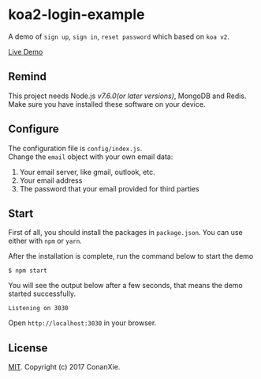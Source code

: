 # koa2-login-example
A demo of `sign up`, `sign in`, `reset password` which based on `koa v2`.

[Live Demo](https://koa2.xiejie.co)

## Remind
This project needs Node.js *v7.6.0(or later versions)*, MongoDB and Redis. Make sure you have installed these software on your device.

## Configure
The configuration file is `config/index.js`.  
Change the `email` object with your own email data:

1. Your email server, like gmail, outlook, etc.
2. Your email address
3. The password that your email provided for third parties

## Start
First of all, you should install the packages in `package.json`. You can use either with `npm` or `yarn`.

After the installation is complete, run the command below to start the demo
```
$ npm start
```
You will see the output below after a few seconds, that means the demo started successfully.
```
Listening on 3030
```
Open `http://localhost:3030` in your browser.


## License
[MIT](LICENSE). Copyright (c) 2017 ConanXie.
